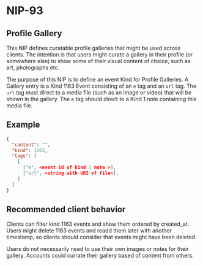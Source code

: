NIP-93
======

Profile Gallery
-----------------

This NIP defines curatable profile galleries that might be used across clients. The intention is that users might curate a gallery in their profile (or somewhere else) to show some of their visual content of choice, such as art, photographs etc. 

The purpose of this NIP is to define an event Kind for Profile Galleries. A Gallery entry is a Kind 1163 Event consisting of an `e` tag and an `url` tag. The `url` tag must direct to a media file (such as an image or video) that will be shown in the gallery. The `e` tag should direct to a Kind 1 note containing this media file.



## Example

```json
{
  "content": "",
  "kind": 1163,
  "tags": [
    [
      ["e", <event id of kind 1 note >],
      ["url", <string with URI of file>],
    ]
  ]
}
```

## Recommended client behavior

Clients can filter kind 1163 events and show them ordered by created_at. Users might delete 1163 events and readd them later with another timestamp, so clients should consider that events might have been deleted. 

Users do not necessarily need to use their own images or notes for their gallery. Accounts could currate their gallery based of content from others.
